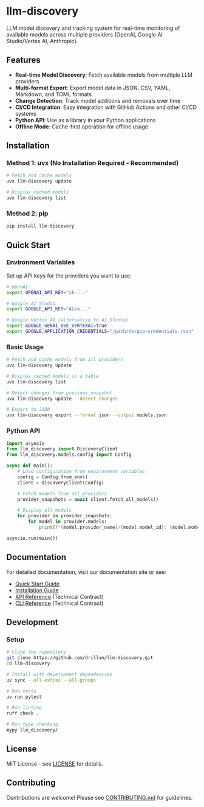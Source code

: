 # llm-discovery

LLM model discovery and tracking system for real-time monitoring of available models across multiple providers (OpenAI, Google AI Studio/Vertex AI, Anthropic).

## Features

- **Real-time Model Discovery**: Fetch available models from multiple LLM providers
- **Multi-format Export**: Export model data in JSON, CSV, YAML, Markdown, and TOML formats
- **Change Detection**: Track model additions and removals over time
- **CI/CD Integration**: Easy integration with GitHub Actions and other CI/CD systems
- **Python API**: Use as a library in your Python applications
- **Offline Mode**: Cache-first operation for offline usage

## Installation

### Method 1: uvx (No Installation Required - Recommended)

```bash
# Fetch and cache models
uvx llm-discovery update

# Display cached models
uvx llm-discovery list
```

### Method 2: pip

```bash
pip install llm-discovery
```

## Quick Start

### Environment Variables

Set up API keys for the providers you want to use:

```bash
# OpenAI
export OPENAI_API_KEY="sk-..."

# Google AI Studio
export GOOGLE_API_KEY="AIza..."

# Google Vertex AI (alternative to AI Studio)
export GOOGLE_GENAI_USE_VERTEXAI=true
export GOOGLE_APPLICATION_CREDENTIALS="/path/to/gcp-credentials.json"
```

### Basic Usage

```bash
# Fetch and cache models from all providers
uvx llm-discovery update

# Display cached models in a table
uvx llm-discovery list

# Detect changes from previous snapshot
uvx llm-discovery update --detect-changes

# Export to JSON
uvx llm-discovery export --format json --output models.json
```

### Python API

```python
import asyncio
from llm_discovery import DiscoveryClient
from llm_discovery.models.config import Config

async def main():
    # Load configuration from environment variables
    config = Config.from_env()
    client = DiscoveryClient(config)

    # Fetch models from all providers
    provider_snapshots = await client.fetch_all_models()

    # Display all models
    for provider in provider_snapshots:
        for model in provider.models:
            print(f"{model.provider_name}/{model.model_id}: {model.model_name}")

asyncio.run(main())
```

## Documentation

For detailed documentation, visit our documentation site or see:

- [Quick Start Guide](docs/quickstart.md)
- [Installation Guide](docs/installation.md)
- [API Reference](specs/001-llm-model-discovery/contracts/python-api.md) (Technical Contract)
- [CLI Reference](specs/001-llm-model-discovery/contracts/cli-interface.md) (Technical Contract)

## Development

### Setup

```bash
# Clone the repository
git clone https://github.com/drillan/llm-discovery.git
cd llm-discovery

# Install with development dependencies
uv sync --all-extras --all-groups

# Run tests
uv run pytest

# Run linting
ruff check .

# Run type checking
mypy llm_discovery/
```

## License

MIT License - see [LICENSE](LICENSE) for details.

## Contributing

Contributions are welcome! Please see [CONTRIBUTING.md](CONTRIBUTING.md) for guidelines.
